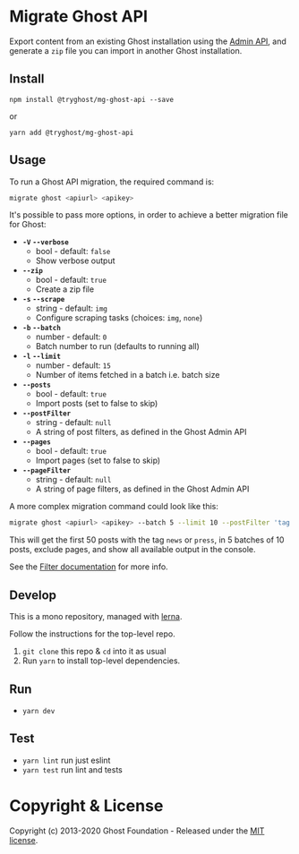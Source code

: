 # Migrate Ghost API

Export content from an existing Ghost installation using the [Admin API](https://ghost.org/docs/api/v2/admin/), and generate a `zip` file you can import in another Ghost installation.

## Install

`npm install @tryghost/mg-ghost-api --save`

or

`yarn add @tryghost/mg-ghost-api`


## Usage

To run a Ghost API migration, the required command is:

```sh
migrate ghost <apiurl> <apikey>
```

It's possible to pass more options, in order to achieve a better migration file for Ghost:

- **`-V` `--verbose`**
    - bool - default: `false`
    - Show verbose output
- **`--zip`**
    - bool - default: `true`
    - Create a zip file
- **`-s` `--scrape`**
    - string - default: `img`
    - Configure scraping tasks (choices: `img`, `none`)
- **`-b` `--batch`**
    - number - default: `0`
    - Batch number to run (defaults to running all)
- **`-l` `--limit`**
    - number - default: `15`
    - Number of items fetched in a batch i.e. batch size
- **`--posts`**
    - bool - default: `true`
    - Import posts (set to false to skip)
- **`--postFilter`**
    - string - default: `null`
    - A string of post filters, as defined in the Ghost Admin API
- **`--pages`**
    - bool - default: `true`
    - Import pages (set to false to skip)
- **`--pageFilter`**
    - string - default: `null`
    - A string of page filters, as defined in the Ghost Admin API

A more complex migration command could look like this:

```sh
migrate ghost <apiurl> <apikey> --batch 5 --limit 10 --postFilter 'tag:[news, press]' --pages false --verbose
```

This will get the first 50 posts with the tag `news` or `press`, in 5 batches of 10 posts, exclude pages, and show all available output in the console.

See the [Filter documentation](https://ghost.org/docs/api/v2/content/#filtering) for more info.


## Develop

This is a mono repository, managed with [lerna](https://lernajs.io/).

Follow the instructions for the top-level repo.
1. `git clone` this repo & `cd` into it as usual
2. Run `yarn` to install top-level dependencies.


## Run

- `yarn dev`


## Test

- `yarn lint` run just eslint
- `yarn test` run lint and tests


# Copyright & License

Copyright (c) 2013-2020 Ghost Foundation - Released under the [MIT license](LICENSE).
